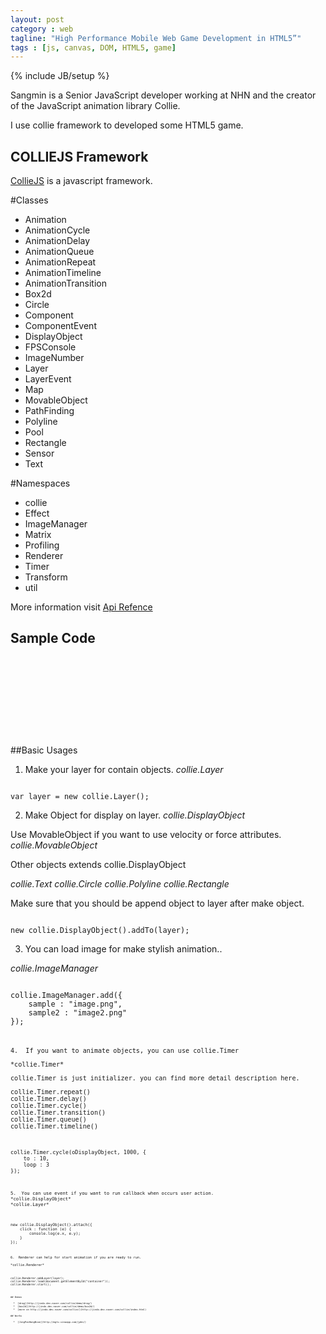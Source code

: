 ```yaml
---
layout: post
category : web
tagline: "High Performance Mobile Web Game Development in HTML5”"
tags : [js, canvas, DOM, HTML5, game]
---
```

{% include JB/setup %}

Sangmin is a Senior JavaScript developer working at NHN and the creator of the JavaScript animation library Collie.

I use collie framework to developed some HTML5 game.

## COLLIEJS Framework

[CollieJS](http://jindo.dev.naver.com/collie/index.html) is a javascript framework.

#Classes

*  Animation
*  AnimationCycle
*  AnimationDelay
*  AnimationQueue
*  AnimationRepeat
*  AnimationTimeline
*  AnimationTransition
*  Box2d
*  Circle
*  Component
*  ComponentEvent
*  DisplayObject
*  FPSConsole
*  ImageNumber
*  Layer
*  LayerEvent
*  Map
*  MovableObject
*  PathFinding
*  Polyline
*  Pool
*  Rectangle
*  Sensor
*  Text

#Namespaces

*  collie
*  Effect
*  ImageManager
*  Matrix
*  Profiling
*  Renderer
*  Timer
*  Transform
*  util

More information visit [Api Refence](http://jindo.dev.naver.com/collie/doc/index.html?l=en)

## Sample Code

<pre><code>
<div id="container"></div>

<!-- Load a script -->
<script type="text/javascript" src="http://jindo.dev.naver.com/collie/deploy/collie.min.js"></script>
<script type="text/javascript">
// Load the logo.png image
collie.ImageManager.add({
    "logo" : "http://jindo.dev.naver.com/collie/img/small/logo.png"
});

// Create a layer
var layer = new collie.Layer({
    width : 320,
    height : 480
});

// Create an object that will be displayed on the screen
var item = new collie.DisplayObject({
    x : "center",
    y : "center",
    velocityRotate : 180,
    backgroundImage : "logo" // The background image is re-sized to the pre-loaded logo.png size
}).addTo(layer); // Add to a layer

// Add a layer to renderer
collie.Renderer.addLayer(layer);

// Retrieve renderer from the container ID element
collie.Renderer.load(document.getElementById("container"));

// Start rendering
collie.Renderer.start();
</script>
</code></pre>

##Basic Usages

1.  Make your layer for contain objects.
*collie.Layer*

<pre><code>
var layer = new collie.Layer();
</code></pre>

2.  Make Object for display on layer.
*collie.DisplayObject*

Use MovableObject if you want to use velocity or force attributes.
*collie.MovableObject*

Other objects extends collie.DisplayObject

*collie.Text*
*collie.Circle*
*collie.Polyline*
*collie.Rectangle*

Make sure that you should be append object to layer after make object.

<pre><code>
new collie.DisplayObject().addTo(layer);
</code></pre>

3.  You can load image for make stylish animation..

*collie.ImageManager*

<pre><code>
collie.ImageManager.add({
	sample : "image.png",
	sample2 : "image2.png"
});
<pre><code>

4.  If you want to animate objects, you can use collie.Timer

*collie.Timer*

collie.Timer is just initializer. you can find more detail description here.

collie.Timer.repeat()
collie.Timer.delay()
collie.Timer.cycle()
collie.Timer.transition()
collie.Timer.queue()
collie.Timer.timeline()

<pre><code>
collie.Timer.cycle(oDisplayObject, 1000, {
	to : 10,
	loop : 3
});
<pre><code>

5.  You can use event if you want to run callback when occurs user action.
*collie.DisplayObject*
*collie.Layer*

<pre><code>
new collie.DisplayObject().attach({
	click : function (e) {
		console.log(e.x, e.y);
	}
});
<pre><code>

6.  Renderer can help for start animation if you are ready to run.

*collie.Renderer*

<pre><code>
collie.Renderer.addLayer(layer);
collie.Renderer.load(document.getElementById("container"));
collie.Renderer.start();
<pre><code>

## Demos

  *  [drag](http://jindo.dev.naver.com/collie/demo/drag/)
  *  [box2d](http://jindo.dev.naver.com/collie/demo/box2d/)
  *  [more on http://jindo.dev.naver.com/collie/](http://jindo.dev.naver.com/collie/index.html)

## Works

  *  [JingPaiHongNian](http://mgtv.sinaapp.com/jphn/)
